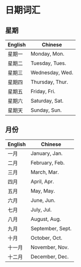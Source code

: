 # 日期词汇

## 星期

| English | Chinese         |
|---------|-----------------|
| 星期一  | Monday, Mon.    |
| 星期二  | Tuesday, Tues.  |
| 星期三  | Wednesday, Wed. |
| 星期四  | Thursday, Thur. |
| 星期五  | Friday, Fri.    |
| 星期六  | Saturday, Sat.  |
| 星期天  | Sunday, Sun.    |

## 月份

| English | Chinese          |
|---------|------------------|
| 一月    | January, Jan.    |
| 二月    | February, Feb.   |
| 三月    | March, Mar.      |
| 四月    | April, Apr.      |
| 五月    | May, May.        |
| 六月    | June, Jun.       |
| 七月    | July, Jul.       |
| 八月    | August, Aug.     |
| 九月    | September, Sept. |
| 十月    | October, Oct.    |
| 十一月  | November, Nov.   |
| 十二月  | December, Dec.   |
